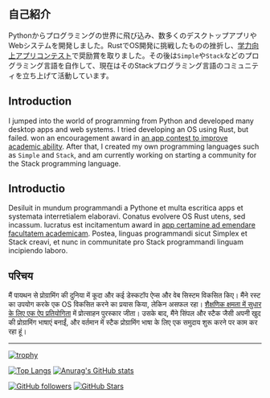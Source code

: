 ## 自己紹介
Pythonからプログラミングの世界に飛び込み、数多くのデスクトップアプリやWebシステムを開発しました。RustでOS開発に挑戦したものの挫折し、[学力向上アプリコンテスト](https://www.gakuryokuup.com/第4回受賞作品#h.ds4kdposi7d5)で奨励賞を取りました。その後は`Simple`や`Stack`などのプログラミング言語を自作して、現在はそのStackプログラミング言語のコミュニティを立ち上げて活動しています。

## Introduction
I jumped into the world of programming from Python and developed many desktop apps and web systems. I tried developing an OS using Rust, but failed.
won an encouragement award in [an app contest to improve academic ability](https://www-gakuryokuup-com.translate.goog/%E7%AC%AC4%E5%9B%9E%E5%8F%97%E8%B3%9E%E4%BD%9C%E5%93%81?_x_tr_sl=auto&_x_tr_tl=ja&_x_tr_hl=ja#h.ds4kdposi7d5). 
After that, I created my own programming languages such as `Simple` and `Stack`, and am currently working on starting a community for the Stack programming language.

## Introductio

Desiluit in mundum programmandi a Pythone et multa escritica apps et systemata interretialem elaboravi. Conatus evolvere OS Rust utens, sed incassum. lucratus est incitamentum award in [app certamine ad emendare facultatem academicam](https://www-gakuryokuup-com.translate.goog/%E7%AC%AC4%E5%9B%9E%E5%8F%97%E8%B3%9E%E4%BD%9C%E5%93%81?_x_tr_sl=auto&_x_tr_tl=ja&_x_tr_hl=ja#h.ds4kdposi7d5). Postea, linguas programmandi sicut Simplex et Stack creavi, et nunc in communitate pro Stack programmandi linguam incipiendo laboro.

## परिचय

मैं पायथन से प्रोग्रामिंग की दुनिया में कूदा और कई डेस्कटॉप ऐप्स और वेब सिस्टम विकसित किए। मैंने रस्ट का उपयोग करके एक OS विकसित करने का प्रयास किया, लेकिन असफल रहा। [शैक्षणिक क्षमता में सुधार के लिए एक ऐप प्रतियोगिता](https://www-gakuryokuup-com.translate.goog/%E7%AC%AC4%E5%9B%9E%E5%8F%97%E8%B3%9E%E4%BD%9C%E5%93%81?_x_tr_sl=auto&_x_tr_tl=ja&_x_tr_hl=ja#h.ds4kdposi7d5) में प्रोत्साहन पुरस्कार जीता। उसके बाद, मैंने सिंपल और स्टैक जैसी अपनी खुद की प्रोग्रामिंग भाषाएं बनाईं, और वर्तमान में स्टैक प्रोग्रामिंग भाषा के लिए एक समुदाय शुरू करने पर काम कर रहा हूं।

-----

[![trophy](https://github-profile-trophy.vercel.app/?username=KajizukaTaichi)](https://github.com/ryo-ma/github-profile-trophy)

[![Top Langs](https://github-readme-stats.vercel.app/api/top-langs/?username=KajizukaTaichi)](https://github.com/anuraghazra/github-readme-stats)
[![Anurag's GitHub stats](https://github-readme-stats.vercel.app/api?username=KajizukaTaichi&show_icons=true&bg_color=30,e96443,904e95&title_color=fff&text_color=fff)](https://github.com/KajizukaTaichi)

[![GitHub followers](https://img.shields.io/github/followers/KajizukaTaichi?style=social)](https://github.com/KajizukaTaichi?tab=followers)
[![GitHub Stars](https://img.shields.io/github/stars/KajizukaTaichi?style=social)](https://github.com/KajizukaTaichi?tab=stars)
